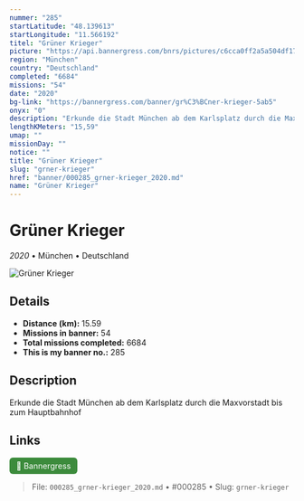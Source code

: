 ```yaml
---
nummer: "285"
startLatitude: "48.139613"
startLongitude: "11.566192"
titel: "Grüner Krieger"
picture: "https://api.bannergress.com/bnrs/pictures/c6cca0ff2a5a504df17fa983e4b3e143"
region: "München"
country: "Deutschland"
completed: "6684"
missions: "54"
date: "2020"
bg-link: "https://bannergress.com/banner/gr%C3%BCner-krieger-5ab5"
onyx: "0"
description: "Erkunde die Stadt München ab dem Karlsplatz durch die Maxvorstadt bis zum Hauptbahnhof"
lengthKMeters: "15,59"
umap: ""
missionDay: ""
notice: ""
title: "Grüner Krieger"
slug: "grner-krieger"
href: "banner/000285_grner-krieger_2020.md"
name: "Grüner Krieger"
---
```

# Grüner Krieger

*2020* • München • Deutschland

![Grüner Krieger](https://api.bannergress.com/bnrs/pictures/c6cca0ff2a5a504df17fa983e4b3e143)



## Details
- **Distance (km):** 15.59
- **Missions in banner:** 54
- **Total missions completed:** 6684
- **This is my banner no.:** 285



## Description
Erkunde die Stadt München ab dem Karlsplatz durch die Maxvorstadt bis zum Hauptbahnhof



## Links
<a href="https://bannergress.com/banner/gr%C3%BCner-krieger-5ab5" target="_blank" style="display:inline-block;margin-right:8px;padding:6px 12px;background:#3c8b3c;color:#fff;text-decoration:none;border-radius:6px;">🔗 Bannergress</a>



> File: `000285_grner-krieger_2020.md` • #000285 • Slug: `grner-krieger`
